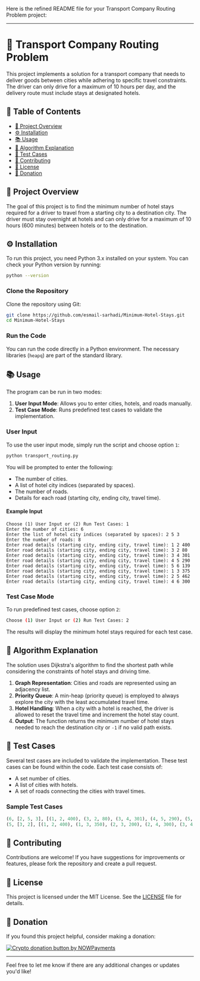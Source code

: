 Here is the refined README file for your Transport Company Routing Problem project:

---

# 🚚 Transport Company Routing Problem

This project implements a solution for a transport company that needs to deliver goods between cities while adhering to specific travel constraints. The driver can only drive for a maximum of 10 hours per day, and the delivery route must include stays at designated hotels.

## 📑 Table of Contents

- [📖 Project Overview](#project-overview)
- [⚙️ Installation](#installation)
- [📚 Usage](#usage)
- [🔬 Algorithm Explanation](#algorithm-explanation)
- [🔢 Test Cases](#test-cases)
- [🤝 Contributing](#contributing)
- [📄 License](#license)
- [💖 Donation](#donation)

## 📖 Project Overview

The goal of this project is to find the minimum number of hotel stays required for a driver to travel from a starting city to a destination city. The driver must stay overnight at hotels and can only drive for a maximum of 10 hours (600 minutes) between hotels or to the destination.

## ⚙️ Installation

To run this project, you need Python 3.x installed on your system. You can check your Python version by running:

```bash
python --version
```

### Clone the Repository

Clone the repository using Git:

```bash
git clone https://github.com/esmail-sarhadi/Minimum-Hotel-Stays.git
cd Minimum-Hotel-Stays
```

### Run the Code

You can run the code directly in a Python environment. The necessary libraries (`heapq`) are part of the standard library.

## 📚 Usage

The program can be run in two modes:

1. **User Input Mode**: Allows you to enter cities, hotels, and roads manually.
2. **Test Case Mode**: Runs predefined test cases to validate the implementation.

### User Input

To use the user input mode, simply run the script and choose option `1`:

```bash
python transport_routing.py
```

You will be prompted to enter the following:

- The number of cities.
- A list of hotel city indices (separated by spaces).
- The number of roads.
- Details for each road (starting city, ending city, travel time).

#### Example Input

```
Choose (1) User Input or (2) Run Test Cases: 1
Enter the number of cities: 6
Enter the list of hotel city indices (separated by spaces): 2 5 3
Enter the number of roads: 8
Enter road details (starting city, ending city, travel time): 1 2 400
Enter road details (starting city, ending city, travel time): 3 2 80
Enter road details (starting city, ending city, travel time): 3 4 301
Enter road details (starting city, ending city, travel time): 4 5 290
Enter road details (starting city, ending city, travel time): 5 6 139
Enter road details (starting city, ending city, travel time): 1 3 375
Enter road details (starting city, ending city, travel time): 2 5 462
Enter road details (starting city, ending city, travel time): 4 6 300
```

### Test Case Mode

To run predefined test cases, choose option `2`:

```bash
Choose (1) User Input or (2) Run Test Cases: 2
```

The results will display the minimum hotel stays required for each test case.

## 🔬 Algorithm Explanation

The solution uses Dijkstra's algorithm to find the shortest path while considering the constraints of hotel stays and driving time.

1. **Graph Representation**: Cities and roads are represented using an adjacency list.
2. **Priority Queue**: A min-heap (priority queue) is employed to always explore the city with the least accumulated travel time.
3. **Hotel Handling**: When a city with a hotel is reached, the driver is allowed to reset the travel time and increment the hotel stay count.
4. **Output**: The function returns the minimum number of hotel stays needed to reach the destination city or `-1` if no valid path exists.

## 🔢 Test Cases

Several test cases are included to validate the implementation. These test cases can be found within the code. Each test case consists of:

- A set number of cities.
- A list of cities with hotels.
- A set of roads connecting the cities with travel times.

### Sample Test Cases

```python
(6, [2, 5, 3], [(1, 2, 400), (3, 2, 80), (3, 4, 301), (4, 5, 290), (5, 6, 139), (1, 3, 375), (2, 5, 462), (4, 6, 300)])
(5, [3, 2], [(1, 2, 400), (1, 3, 350), (2, 3, 200), (2, 4, 300), (3, 4, 500), (4, 5, 200)])
```

## 🤝 Contributing

Contributions are welcome! If you have suggestions for improvements or features, please fork the repository and create a pull request.

## 📄 License

This project is licensed under the MIT License. See the [LICENSE](LICENSE) file for details.

## 💖 Donation
If you found this project helpful, consider making a donation:

<a href="https://nowpayments.io/donation?api_key=REWCYVC-A1AMFK3-QNRS663-PKJSBD2&source=lk_donation&medium=referral" target="_blank">
     <img src="https://nowpayments.io/images/embeds/donation-button-black.svg" alt="Crypto donation button by NOWPayments">
</a>

---

Feel free to let me know if there are any additional changes or updates you'd like!
